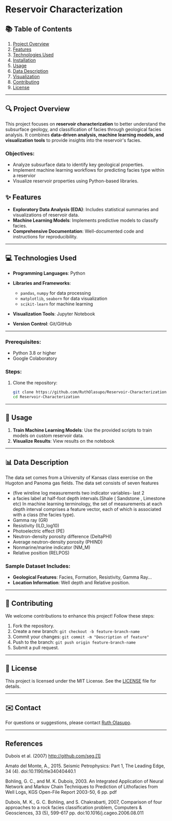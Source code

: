 # Reservoir Characterization

## 📚 Table of Contents
1. [Project Overview](#project-overview)
2. [Features](#features)
3. [Technologies Used](#technologies-used)
4. [Installation](#installation)
5. [Usage](#usage)
6. [Data Description](#data-description)
7. [Visualization](#visualization)
8. [Contributing](#contributing)
9. [License](#license)

---

## 🔍 Project Overview

This project focuses on **reservoir characterization** to better understand the subsurface geology, and classification of facies through geological facies analysis. It combines **data-driven analysis, machine learning models, and visualization tools** to provide insights into the reservoir's facies.

### Objectives:
- Analyze subsurface data to identify key geological properties.
- Implement machine learning workflows for predicting facies type within a reservior
- Visualize reservoir properties using Python-based libraries.



## ✨ Features

- **Exploratory Data Analysis (EDA)**: Includes statistical summaries and visualizations of reservoir data.
- **Machine Learning Models**: Implements predictive models to classify facies.
- **Comprehensive Documentation**: Well-documented code and instructions for reproducibility.

---

## 💻 Technologies Used

- **Programming Languages**: Python
- **Libraries and Frameworks**:
  - `pandas`, `numpy` for data processing
  - `matplotlib`, `seaborn` for data visualization
  - `scikit-learn` for machine learning
    
- **Visualization Tools**: Jupyter Notebook
  
- **Version Control**: Git/GitHub

---


### Prerequisites:
- Python 3.8 or higher
- Google Colaboratory


### Steps:
1. Clone the repository:
   ```bash
   git clone https://github.com/RuthOlasupo/Reservoir-Characterization.git
   cd Reservoir-Characterization
   ```

---

## 🚀 Usage

1. **Train Machine Learning Models**: Use the provided scripts to train models on custom reservoir data.
2. **Visualize Results**: View results on the notebook

---

## 📊 Data Description
The data set comes from a University of Kansas class exercise on the Hugoton and Panoma gas fields.
The data set consists of seven features 
- (five wireline log measurements two indicator variables- last 2
- a facies label at half-foot depth intervals.(Shale ( Sandstone , Limestone etc)
In machine learning terminology, the set of measurements at each depth interval comprises a feature vector, each of which is associated with a class (the facies type).
- Gamma ray (GR)
- Resistivity (ILD_log10)
- Photoelectric effect (PE)
- Neutron-density porosity difference (DeltaPHI)
- Average neutron-density porosity (PHIND)
- Nonmarine/marine indicator (NM_M)
- Relative position (RELPOS)

### Sample Dataset Includes:
- **Geological Features**: Facies, Formation, Resistivity, Gamma Ray...
- **Location Information**: Well depth and Relative position.

---


## 🤝 Contributing

We welcome contributions to enhance this project! Follow these steps:

1. Fork the repository.
2. Create a new branch: `git checkout -b feature-branch-name`
3. Commit your changes: `git commit -m "Description of feature"`
4. Push to the branch: `git push origin feature-branch-name`
5. Submit a pull request.

---

## 📜 License

This project is licensed under the MIT License. See the [LICENSE](LICENSE) file for details.

---

## ✉️ Contact

For questions or suggestions, please contact [Ruth Olasupo](mailto:ruth.olasupo5@gmail.com).

---


## References


Dubois et al. (2007) http://github.com/seg.[1]

Amato del Monte, A., 2015. Seismic Petrophysics: Part 1, The Leading Edge, 34 (4). doi:10.1190/tle34040440.1

Bohling, G. C., and M. K. Dubois, 2003. An Integrated Application of Neural Network and Markov Chain Techniques to Prediction of Lithofacies from Well Logs, KGS Open-File Report 2003-50, 6 pp. pdf

Dubois, M. K., G. C. Bohling, and S. Chakrabarti, 2007, Comparison of four approaches to a rock facies classification problem, Computers & Geosciences, 33 (5), 599-617 pp. doi:10.1016/j.cageo.2006.08.011

